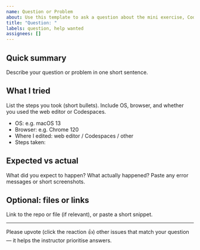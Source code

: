 ```yaml
---
name: Question or Problem
about: Use this template to ask a question about the mini exercise, Codespaces, or other workshop setup issues.
title: "Question: "
labels: question, help wanted
assignees: []
---
```


## Quick summary

Describe your question or problem in one short sentence.

## What I tried

List the steps you took (short bullets). Include OS, browser, and whether you used the web editor or Codespaces.

- OS: e.g. macOS 13
- Browser: e.g. Chrome 120
- Where I edited: web editor / Codespaces / other
- Steps taken:

## Expected vs actual

What did you expect to happen? What actually happened? Paste any error messages or short screenshots.

## Optional: files or links

Link to the repo or file (if relevant), or paste a short snippet.

---

Please upvote (click the reaction 👍) other issues that match your question — it helps the instructor prioritise answers.
